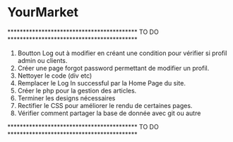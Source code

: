 # YourMarket
****************************************** TO DO ******************************************
1) Boutton Log out à modifier en créant une condition pour vérifier si profil admin ou clients.
2) Créer une page forgot password permettant de modifier un profil.
3) Nettoyer le code (div etc)
4) Remplacer le Log In successful par la Home Page du site.
5) Créer le php pour la gestion des articles.
6) Terminer les designs nécessaires
7) Rectifier le CSS pour améliorer le rendu de certaines pages.
8) Vérifier comment partager la base de donnée avec git ou autre

****************************************** TO DO ******************************************
